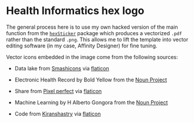 Health Informatics hex logo
======

The general process here is to use my own hacked version of the main function from the [`hexSticker`](https://github.com/GuangchuangYu/hexSticker) package which produces a vectorized `.pdf` rather than the standard `.png`. This allows me to lift the template into vector editing software (in my case, Affinity Designer) for fine tuning. 

Vector icons embedded in the image come from the following sources:

- Data lake from [Smashicons](https://www.flaticon.com/authors/smashicons) via [flaticon](https://www.flaticon.com/)

- Electronic Health Record by Bold Yellow from the [Noun Project](https://thenounproject.com/term/electronic-health-record/2755456/)

- Share from [Pixel perfect](https://www.flaticon.com/authors/pixel-perfect) via [flaticon](https://www.flaticon.com/)

- Machine Learning by H Alberto Gongora from the [Noun Project](https://thenounproject.com/term/machine-learning/1631012/)

- Code from [Kiranshastry](https://www.flaticon.com/authors/kiranshastry) via [flaticon](https://www.flaticon.com/)
